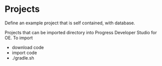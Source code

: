 # Projects

Define an example project that is self contained, with database.

Projects that can be imported directory into Progress Developer Studio  for OE. To import
* download code
* import code
* ./gradle.sh